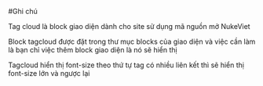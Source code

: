 #Ghi chú

Tag cloud là block giao diện dành cho site sử dụng mã nguồn mở NukeViet

Block tagcloud được đặt trong thư mục blocks của giao diện và việc cần làm là bạn chỉ việc thêm block giao diện là nó sẽ hiển thị

Tagcloud hiển thị font-size theo thứ tự tag có nhiều liên kết thì sẽ hiển thị font-size lớn và ngược lại
